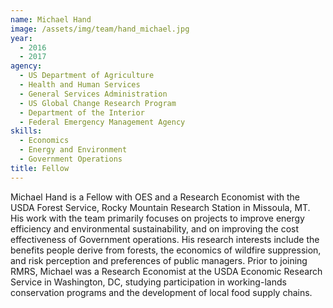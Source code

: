 ```yaml
---
name: Michael Hand
image: /assets/img/team/hand_michael.jpg
year:
  - 2016
  - 2017
agency:
  - US Department of Agriculture
  - Health and Human Services
  - General Services Administration
  - US Global Change Research Program
  - Department of the Interior
  - Federal Emergency Management Agency
skills:
  - Economics
  - Energy and Environment
  - Government Operations
title: Fellow
---
```


Michael Hand is a Fellow with OES and a Research Economist with the USDA Forest Service, Rocky Mountain Research Station in Missoula, MT. His work with the team primarily focuses on projects to improve energy efficiency and environmental sustainability, and on improving the cost effectiveness of Government operations. His research interests include the benefits people derive from forests, the economics of wildfire suppression, and risk perception and preferences of public managers. Prior to joining RMRS, Michael was a Research Economist at the USDA Economic Research Service in Washington, DC, studying participation in working-lands conservation programs and the development of local food supply chains.	

